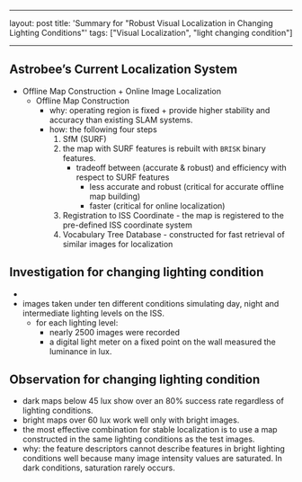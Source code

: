 
---
layout: post
title: 'Summary for "Robust Visual Localization in Changing Lighting Conditions"'
tags: ["Visual Localization", "light changing condition"]

---

## Astrobee’s Current Localization System
- Offline Map Construction + Online Image Localization
  - Offline Map Construction
    - why: operating region is fixed + provide higher stability and accuracy than existing SLAM systems.
    - how: the following four steps <br>
      1. SfM (SURF)
      2. the map with SURF features is rebuilt with `BRISK` binary features. <br>
         - tradeoff between (accurate & robust) and efficiency with respect to SURF features
            - less accurate and robust (critical for accurate offline map building) 
            - faster (critical for online localization)
      3. Registration to ISS Coordinate - the map is registered to the pre-defined ISS coordinate system
      4. Vocabulary Tree Database - constructed for fast retrieval of similar images for localization

## Investigation for changing lighting condition
- 
- images taken under ten different conditions simulating day, night and intermediate lighting levels on the ISS.
  - for each lighting level: 
      - nearly 2500 images were recorded
      - a digital light meter on a fixed point on the wall measured the luminance in lux.

## Observation for changing lighting condition
- dark maps below 45 lux show over an 80% success rate regardless of lighting conditions. 
- bright maps over 60 lux work well only with bright images.
- the most effective combination for stable localization is to use a map constructed in the same lighting conditions as the test images. 
- why: the feature descriptors cannot describe features in bright lighting conditions well because many image intensity values are saturated. In dark conditions, saturation rarely occurs.
  
